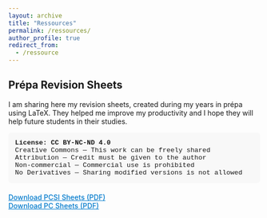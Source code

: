 ```yaml
---
layout: archive
title: "Ressources"
permalink: /ressources/
author_profile: true
redirect_from:
  - /ressource
---
```

## Prépa Revision Sheets

I am sharing here my revision sheets, created during my years in prépa using LaTeX. They helped me improve my productivity and I hope they will help future students in their studies.

<div style="font-family: 'Courier New', Courier, monospace; font-size: 0.95em; background: #f8f8f8; border-radius: 6px; padding: 1em; margin-bottom: 1.5em;">
<b>License: CC BY-NC-ND 4.0</b><br>
Creative Commons — This work can be freely shared<br>
Attribution — Credit must be given to the author<br>
Non-commercial — Commercial use is prohibited<br>
No Derivatives — Sharing modified versions is not allowed
</div>

<ul style="list-style: none; padding-left: 0;">
  <li><a href="/files/ressources/fichespcsi-book-yo.pdf" target="_blank" style="color: #007acc; text-decoration: underline; font-weight: 500;">Download PCSI Sheets (PDF)</a></li>
  <li><a href="/files/ressources/fichespc-book-yo.pdf" target="_blank" style="color: #007acc; text-decoration: underline; font-weight: 500;">Download PC Sheets (PDF)</a></li>
</ul>
